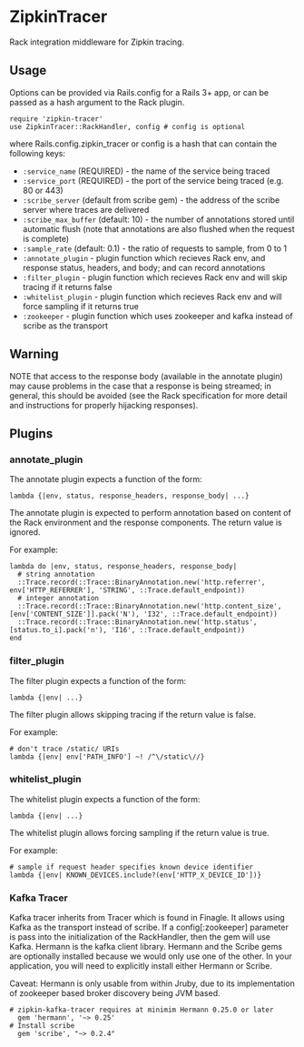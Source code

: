 # ZipkinTracer

Rack integration middleware for Zipkin tracing.

## Usage

Options can be provided via Rails.config for a Rails 3+ app, or can be passed
as a hash argument to the Rack plugin.

    require 'zipkin-tracer'
    use ZipkinTracer::RackHandler, config # config is optional

where Rails.config.zipkin_tracer or config is a hash that can contain the following keys:

 * `:service_name` (REQUIRED) - the name of the service being traced
 * `:service_port` (REQUIRED) - the port of the service being traced (e.g. 80 or 443)
 * `:scribe_server` (default from scribe gem) - the address of the scribe server where traces are delivered
 * `:scribe_max_buffer` (default: 10) - the number of annotations stored until automatic flush
       (note that annotations are also flushed when the request is complete)
 * `:sample_rate` (default: 0.1) - the ratio of requests to sample, from 0 to 1
 * `:annotate_plugin` - plugin function which recieves Rack env, and
   response status, headers, and body; and can record annotations
 * `:filter_plugin` - plugin function which recieves Rack env and will skip tracing if it returns false
 * `:whitelist_plugin` - plugin function which recieves Rack env and will force sampling if it returns true
 * `:zookeeper` - plugin function which uses zookeeper and kafka instead of scribe as the transport

## Warning

NOTE that access to the response body (available in the annotate
plugin) may cause problems in the case that a response is being
streamed; in general, this should be avoided (see the Rack
specification for more detail and instructions for properly hijacking
responses).

## Plugins

### annotate_plugin
The annotate plugin expects a function of the form:

    lambda {|env, status, response_headers, response_body| ...}

The annotate plugin is expected to perform annotation based on content
of the Rack environment and the response components. The return value
is ignored.

For example:

    lambda do |env, status, response_headers, response_body|
      # string annotation
      ::Trace.record(::Trace::BinaryAnnotation.new('http.referrer', env['HTTP_REFERRER'], 'STRING', ::Trace.default_endpoint))
      # integer annotation
      ::Trace.record(::Trace::BinaryAnnotation.new('http.content_size', [env['CONTENT_SIZE']].pack('N'), 'I32', ::Trace.default_endpoint))
      ::Trace.record(::Trace::BinaryAnnotation.new('http.status', [status.to_i].pack('n'), 'I16', ::Trace.default_endpoint))
    end

### filter_plugin
The filter plugin expects a function of the form:

    lambda {|env| ...}

The filter plugin allows skipping tracing if the return value is
false.

For example:

    # don't trace /static/ URIs
    lambda {|env| env['PATH_INFO'] ~! /^\/static\//}

### whitelist_plugin
The whitelist plugin expects a function of the form:

    lambda {|env| ...}

The whitelist plugin allows forcing sampling if the return value is
true.

For example:

    # sample if request header specifies known device identifier
    lambda {|env| KNOWN_DEVICES.include?(env['HTTP_X_DEVICE_ID'])}

### Kafka Tracer

Kafka tracer inherits from Tracer which is found in Finagle.  It allows using Kafka as
the transport instead of scribe.  If a config[:zookeeper] parameter is pass into the
initialization of the RackHandler, then the gem will use Kafka.  Hermann is the kafka
client library.  Hermann and the Scribe gems are optionally installed because we would
only use one of the other.  In your application, you will need to explicitly install
either Hermann or Scribe.

Caveat: Hermann is only usable from within Jruby, due to its implementation of zookeeper
based broker discovery being JVM based.

```
# zipkin-kafka-tracer requires at minimim Hermann 0.25.0 or later
  gem 'hermann', '~> 0.25'
# Install scribe
  gem 'scribe', "~> 0.2.4"
```